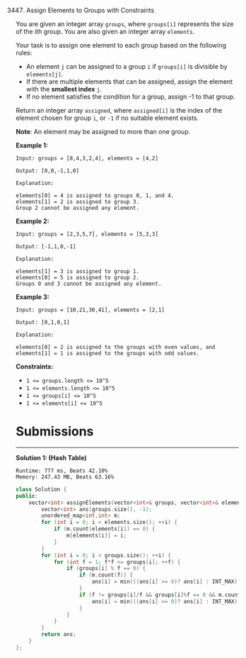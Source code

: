 3447. Assign Elements to Groups with Constraints

You are given an integer array `groups`, where `groups[i]` represents the size of the ith group. You are also given an integer array `elements`.

Your task is to assign one element to each group based on the following rules:

* An element `j` can be assigned to a group `i` if `groups[i]` is divisible by `elements[j]`.
* If there are multiple elements that can be assigned, assign the element with the **smallest index** `j`.
* If no element satisfies the condition for a group, assign -1 to that group.

Return an integer array `assigned`, where `assigned[i]` is the index of the element chosen for group `i`, or `-1` if no suitable element exists.

**Note**: An element may be assigned to more than one group.

 

**Example 1:**
```
Input: groups = [8,4,3,2,4], elements = [4,2]

Output: [0,0,-1,1,0]

Explanation:

elements[0] = 4 is assigned to groups 0, 1, and 4.
elements[1] = 2 is assigned to group 3.
Group 2 cannot be assigned any element.
```

**Example 2:**
```
Input: groups = [2,3,5,7], elements = [5,3,3]

Output: [-1,1,0,-1]

Explanation:

elements[1] = 3 is assigned to group 1.
elements[0] = 5 is assigned to group 2.
Groups 0 and 3 cannot be assigned any element.
```

**Example 3:**
```
Input: groups = [10,21,30,41], elements = [2,1]

Output: [0,1,0,1]

Explanation:

elements[0] = 2 is assigned to the groups with even values, and elements[1] = 1 is assigned to the groups with odd values.
```
 

**Constraints:**

* `1 <= groups.length <= 10^5`
* `1 <= elements.length <= 10^5`
* `1 <= groups[i] <= 10^5`
* `1 <= elements[i] <= 10^5`

# Submissions
---
**Solution 1: (Hash Table)**
```
Runtime: 777 ms, Beats 42.10%
Memory: 247.43 MB, Beats 63.16%
```
```c++
class Solution {
public:
    vector<int> assignElements(vector<int>& groups, vector<int>& elements) {
        vector<int> ans(groups.size(), -1);
        unordered_map<int,int> m;
        for (int i = 0; i < elements.size(); ++i) {
            if (m.count(elements[i]) == 0) {
                m[elements[i]] = i;
            }
        }
        for (int i = 0; i < groups.size(); ++i) { 
            for (int f = 1; f*f <= groups[i]; ++f) {
                if (groups[i] % f == 0) {
                    if (m.count(f)) {
                        ans[i] = min(((ans[i] >= 0)? ans[i] : INT_MAX), m[f]);
                    }
                    if (f != groups[i]/f && groups[i]%f == 0 && m.count(groups[i]/f)) {
                        ans[i] = min(((ans[i] >= 0)? ans[i] : INT_MAX), m[groups[i]/f]);
                    }
                }
            }
        }
        return ans;
    }
};
```
